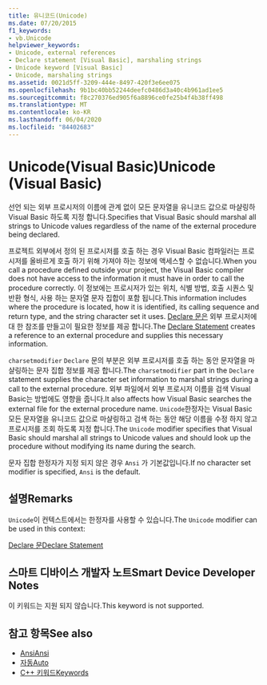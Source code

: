 ```yaml
---
title: 유니코드(Unicode)
ms.date: 07/20/2015
f1_keywords:
- vb.Unicode
helpviewer_keywords:
- Unicode, external references
- Declare statement [Visual Basic], marshaling strings
- Unicode keyword [Visual Basic]
- Unicode, marshaling strings
ms.assetid: 0021d5ff-3209-444e-8497-420f3e6ee075
ms.openlocfilehash: 9b1bc40bb52244deefc0486d3a40c4b961ad1ee5
ms.sourcegitcommit: f8c270376ed905f6a8896ce0fe25b4f4b38ff498
ms.translationtype: MT
ms.contentlocale: ko-KR
ms.lasthandoff: 06/04/2020
ms.locfileid: "84402683"
---
```

# <a name="unicode-visual-basic"></a><span data-ttu-id="2c320-102">Unicode(Visual Basic)</span><span class="sxs-lookup"><span data-stu-id="2c320-102">Unicode (Visual Basic)</span></span>
<span data-ttu-id="2c320-103">선언 되는 외부 프로시저의 이름에 관계 없이 모든 문자열을 유니코드 값으로 마샬링하 Visual Basic 하도록 지정 합니다.</span><span class="sxs-lookup"><span data-stu-id="2c320-103">Specifies that Visual Basic should marshal all strings to Unicode values regardless of the name of the external procedure being declared.</span></span>  
  
 <span data-ttu-id="2c320-104">프로젝트 외부에서 정의 된 프로시저를 호출 하는 경우 Visual Basic 컴파일러는 프로시저를 올바르게 호출 하기 위해 가져야 하는 정보에 액세스할 수 없습니다.</span><span class="sxs-lookup"><span data-stu-id="2c320-104">When you call a procedure defined outside your project, the Visual Basic compiler does not have access to the information it must have in order to call the procedure correctly.</span></span> <span data-ttu-id="2c320-105">이 정보에는 프로시저가 있는 위치, 식별 방법, 호출 시퀀스 및 반환 형식, 사용 하는 문자열 문자 집합이 포함 됩니다.</span><span class="sxs-lookup"><span data-stu-id="2c320-105">This information includes where the procedure is located, how it is identified, its calling sequence and return type, and the string character set it uses.</span></span> <span data-ttu-id="2c320-106">[Declare 문은](../statements/declare-statement.md) 외부 프로시저에 대 한 참조를 만들고이 필요한 정보를 제공 합니다.</span><span class="sxs-lookup"><span data-stu-id="2c320-106">The [Declare Statement](../statements/declare-statement.md) creates a reference to an external procedure and supplies this necessary information.</span></span>  
  
 <span data-ttu-id="2c320-107">`charsetmodifier` `Declare` 문의 부분은 외부 프로시저를 호출 하는 동안 문자열을 마샬링하는 문자 집합 정보를 제공 합니다.</span><span class="sxs-lookup"><span data-stu-id="2c320-107">The `charsetmodifier` part in the `Declare` statement supplies the character set information to marshal strings during a call to the external procedure.</span></span> <span data-ttu-id="2c320-108">외부 파일에서 외부 프로시저 이름을 검색 Visual Basic는 방법에도 영향을 줍니다.</span><span class="sxs-lookup"><span data-stu-id="2c320-108">It also affects how Visual Basic searches the external file for the external procedure name.</span></span> <span data-ttu-id="2c320-109">`Unicode`한정자는 Visual Basic 모든 문자열을 유니코드 값으로 마샬링하고 검색 하는 동안 해당 이름을 수정 하지 않고 프로시저를 조회 하도록 지정 합니다.</span><span class="sxs-lookup"><span data-stu-id="2c320-109">The `Unicode` modifier specifies that Visual Basic should marshal all strings to Unicode values and should look up the procedure without modifying its name during the search.</span></span>  
  
 <span data-ttu-id="2c320-110">문자 집합 한정자가 지정 되지 않은 경우 `Ansi` 가 기본값입니다.</span><span class="sxs-lookup"><span data-stu-id="2c320-110">If no character set modifier is specified, `Ansi` is the default.</span></span>  
  
## <a name="remarks"></a><span data-ttu-id="2c320-111">설명</span><span class="sxs-lookup"><span data-stu-id="2c320-111">Remarks</span></span>  
 <span data-ttu-id="2c320-112">`Unicode`이 컨텍스트에서는 한정자를 사용할 수 있습니다.</span><span class="sxs-lookup"><span data-stu-id="2c320-112">The `Unicode` modifier can be used in this context:</span></span>  
  
 [<span data-ttu-id="2c320-113">Declare 문</span><span class="sxs-lookup"><span data-stu-id="2c320-113">Declare Statement</span></span>](../statements/declare-statement.md)  
  
## <a name="smart-device-developer-notes"></a><span data-ttu-id="2c320-114">스마트 디바이스 개발자 노트</span><span class="sxs-lookup"><span data-stu-id="2c320-114">Smart Device Developer Notes</span></span>  
 <span data-ttu-id="2c320-115">이 키워드는 지원 되지 않습니다.</span><span class="sxs-lookup"><span data-stu-id="2c320-115">This keyword is not supported.</span></span>  
  
## <a name="see-also"></a><span data-ttu-id="2c320-116">참고 항목</span><span class="sxs-lookup"><span data-stu-id="2c320-116">See also</span></span>

- [<span data-ttu-id="2c320-117">Ansi</span><span class="sxs-lookup"><span data-stu-id="2c320-117">Ansi</span></span>](ansi.md)
- [<span data-ttu-id="2c320-118">자동</span><span class="sxs-lookup"><span data-stu-id="2c320-118">Auto</span></span>](auto.md)
- [<span data-ttu-id="2c320-119">C++ 키워드</span><span class="sxs-lookup"><span data-stu-id="2c320-119">Keywords</span></span>](../keywords/index.md)
